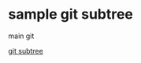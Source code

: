 # sample git subtree
main git

[git subtree](https://docs.github.com/en/get-started/using-git/about-git-subtree-merges)
